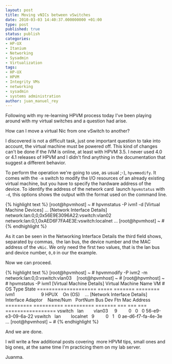 ```yaml
---
layout: post
title: Moving vNICs between vSwitches
date: 2010-03-03 14:40:37.000000000 +01:00
type: post
published: true
status: publish
categories:
- HP-UX
- Itanium
- Networking
- Sysadmin
- Virtualization
tags:
- HP-UX
- HPVM
- Integrity VMs
- networking
- sysadmin
- systems administration
author: juan_manuel_rey
---
```


Following with my re-learning HPVM process today I've been playing around with my virtual switches and a question had arise.

How can I move a virtual Nic from one vSwitch to another?

I discovered is not a difficult task, just one important question to take into account, the virtual machine must be powered off. This kind of changes can't be done if the IVM is online, at least with HPVM 3.5. I never used 4.0 or 4.1 releases of HPVM and I didn't find anything in the documentation that suggest a different behavior.

To perform the operation we're going to use, as usual ;-), `hpvmmodify`. It comes with the `-m` switch to modify the I/O resources of an already existing virtual machine, but you have to specify the hardware address of the device. To identify the address of the network card  launch `hpvmstatus` with  `-d`, this options shows the output with the format used on the command line.

{% highlight text %}
[root@hpvmhost] ~ # hpvmstatus -P ivm1 -d
[Virtual Machine Devices]
...
[Network Interface Details]
network:lan:0,0,0x56E9E3096A22:vswitch:vlan02
network:lan:0,1,0xAED6F7FA4E3E:vswitch:localnet
...
[root@hpvmhost] ~ #
{% endhighlight %}

As it can be seen in the Networking Interface Details the third field shows, separated by commas,  the lan bus, the device number and the MAC address of the `vNic`. We only need the first two values, that is the lan bus and device number, `0,0` in our the example.

Now we can proceed.

{% highlight text %}
[root@hpvmhost] ~ # hpvmmodify -P ivm2 -m network:lan:0,0:vswitch:vlan03   
[root@hpvmhost] ~ #
[root@hpvmhost] ~ # hpvmstatus -P ivm1
[Virtual Machine Details]
Virtual Machine Name VM #  OS Type State
==================== ===== ======= ========
ivm1                     9 HPUX    On (OS)   
...
[Network Interface Details]
Interface Adaptor    Name/Num   PortNum Bus Dev Ftn Mac Address
========= ========== ========== ======= === === === =================
vswitch   lan        vlan03     9         0   0   0 56-e9-e3-09-6a-22
vswitch   lan        localnet   9         0   1   0 ae-d6-f7-fa-4e-3e
...
[root@hpvmhost] ~ #
{% endhighlight %}

And we are done.

I will write a few additional posts covering  more HPVM tips, small ones and big ones, at the same time I'm practicing them on my lab server.

Juanma.
